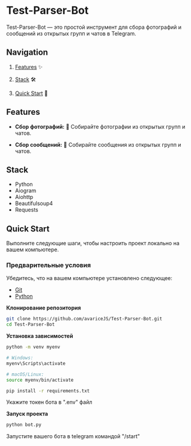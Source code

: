 # Test-Parser-Bot

Test-Parser-Bot — это простой инструмент для сбора фотографий и сообщений из открытых групп и чатов в Telegram.

## Navigation

1. [Features](#features) ✨

2. [Stack](#stack) 🛠️

3. [Quick Start](#quick-start) 🚀

## Features

- **Сбор фотографий:** 📂 Собирайте фотографии из открытых групп и чатов.

- **Сбор сообщений:** 📝 Собирайте сообщения из открытых групп и чатов.

## Stack

- Python
- Aiogram
- Aiohttp
- Beautifulsoup4
- Requests

## Quick Start

Выполните следующие шаги, чтобы настроить проект локально на вашем компьютере.

### Предварительные условия

Убедитесь, что на вашем компьютере установлено следующее:

- [Git](https://git-scm.com/downloads)
- [Python](https://www.python.org/downloads/)

**Клонирование репозитория**

```sh
git clone https://github.com/avariceJS/Test-Parser-Bot.git
cd Test-Parser-Bot
```

**Установка зависимостей**

```sh
python -m venv myenv

# Windows:
myenv\Scripts\activate

# macOS/Linux:
source myenv/bin/activate

pip install -r requirements.txt
```

Укажите токен бота в ".env" файл

**Запуск проекта**

```sh
python bot.py
```

Запустите вашего бота в telegram командой "/start"

